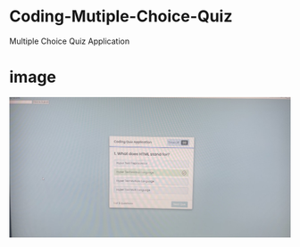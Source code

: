 # Coding-Mutiple-Choice-Quiz
Multiple Choice Quiz Application
# image
![](Coding%20Quiz%20Application.jpg)